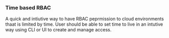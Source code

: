 ### Time based RBAC

A quick and intiutive way to have RBAC peprmission to cloud environments thaat is limited by time. 
User should be able to set time to live in an intutive way using CLI or UI to create and manage access.
